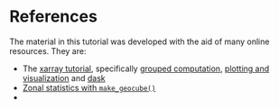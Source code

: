 # References

The material in this tutorial was developed with the aid of many online resources. 
They are: 
- The [xarray tutorial](https://tutorial.xarray.dev/intro.html), specifically [grouped computation](https://tutorial.xarray.dev/fundamentals/03.2_groupby_with_xarray.html), [plotting and visualization](https://tutorial.xarray.dev/fundamentals/04.0_plotting.html) and [dask](https://tutorial.xarray.dev/intermediate/xarray_and_dask.html)
- [Zonal statistics with `make_geocube()`](https://corteva.github.io/geocube/html/examples/zonal_statistics.html)
- 

